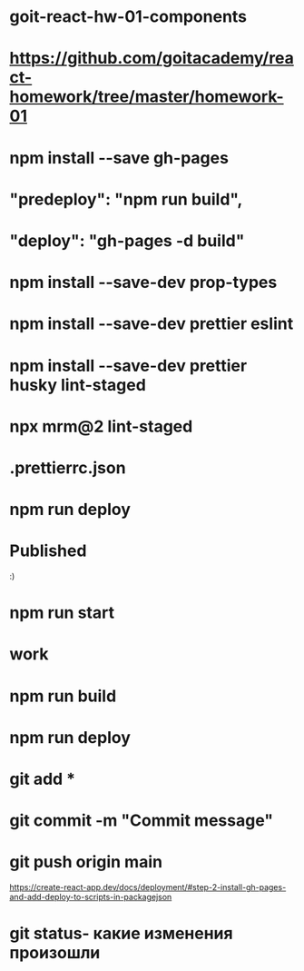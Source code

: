 # goit-react-hw-01-components

# https://github.com/goitacademy/react-homework/tree/master/homework-01

# npm install --save gh-pages

# "predeploy": "npm run build",

# "deploy": "gh-pages -d build"

# npm install --save-dev prop-types

# npm install --save-dev prettier eslint

# npm install --save-dev prettier husky lint-staged

<!-- {
  "hooks": {
    "pre-commit": "lint-staged"
  }
} -->

# npx mrm@2 lint-staged

<!-- {
  "src/**/*.{json,css,scss,md}": ["prettier --write"],
  "src/**/*.{js,jsx,ts,tsx}": ["prettier --write", "eslint --fix"]
} -->

# .prettierrc.json

<!-- {
  "printWidth": 80,
  "tabWidth": 2,
  "useTabs": false,
  "semi": true,
  "singleQuote": true,
  "trailingComma": "all",
  "bracketSpacing": true,
  "jsxBracketSameLine": false,
  "arrowParens": "avoid",
  "proseWrap": "always"
} -->
<!-- #  "editor.codeActionsOnSave": {
        "source.fixAll.eslint": true
      } -->

# npm run deploy

# Published

:)

# npm run start

<!-- # npm run dev -->

# work

# npm run build

# npm run deploy

# git add \*

# git commit -m "Commit message"

# git push origin main

https://create-react-app.dev/docs/deployment/#step-2-install-gh-pages-and-add-deploy-to-scripts-in-packagejson

# git status- какие изменения произошли
